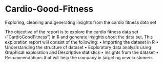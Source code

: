 # Cardio-Good-Fitness
Exploring, cleaning and generating insights from the cardio fitness data set  

The objective of the report is to explore the cardio fitness data set (“CardioGoodFitness”) in R and generate insights about the data set.
This exploration report will consist of the following:
•	Importing the dataset in R
•	Understanding the structure of dataset
•	Exploratory data analysis using Graphical exploration and Descriptive statistics
•	Insights from the dataset
•	Recommendations that will help the company in targeting new customers
